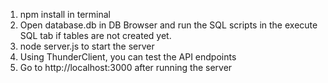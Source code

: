 1. npm install in terminal
2. Open database.db in DB Browser and run the SQL scripts in the execute SQL tab if tables are not created yet.
3. node server.js to start the server
4. Using ThunderClient, you can test the API endpoints
5. Go to http://localhost:3000 after running the server
